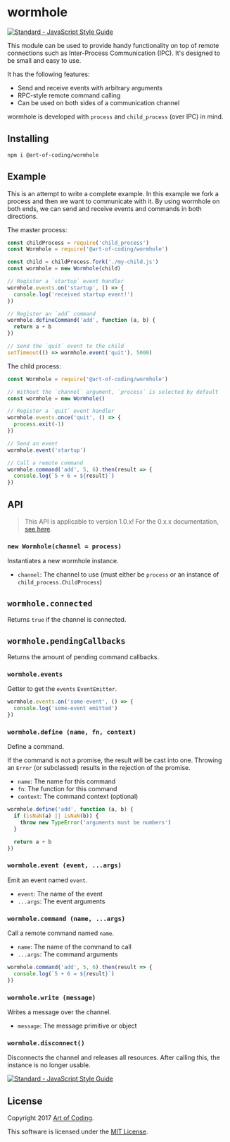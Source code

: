 # wormhole

[![Standard - JavaScript Style Guide](https://img.shields.io/badge/code%20style-standard-brightgreen.svg)](http://standardjs.com/)

This module can be used to provide handy functionality on top of remote connections
such as Inter-Process Communication (IPC). It's designed to be small and easy to
use.

It has the following features:

* Send and receive events with arbitrary arguments
* RPC-style remote command calling
* Can be used on both sides of a communication channel

wormhole is developed with `process` and `child_process` (over IPC) in mind.

## Installing

```
npm i @art-of-coding/wormhole
```

## Example

This is an attempt to write a complete example. In this example we fork a process
and then we want to communicate with it. By using wormhole on both ends, we can
send and receive events and commands in both directions.

The master process:

```js
const childProcess = require('child_process')
const Wormhole = require('@art-of-coding/wormhole')

const child = childProcess.fork('./my-child.js')
const wormhole = new Wormhole(child)

// Register a `startup` event handler
wormhole.events.on('startup', () => {
  console.log('received startup event!')
})

// Register an `add` command
wormhole.defineCommand('add', function (a, b) {
  return a + b
})

// Send the `quit` event to the child
setTimeout(() => wormhole.event('quit'), 5000)
```

The child process:

```js
const Wormhole = require('@art-of-coding/wormhole')

// Without the `channel` argument, `process` is selected by default
const wormhole = new Wormhole()

// Register a `quit` event handler
wormhole.events.once('quit', () => {
  process.exit(-1)
})

// Send an event
wormhole.event('startup')

// Call a remote command
wormhole.command('add', 5, 6).then(result => {
  console.log(`5 + 6 = ${result}`)
})
```

## API

> This API is applicable to version 1.0.x! For the 0.x.x documentation,
> [see here](https://github.com/Art-of-Coding/wormhole/blob/c15d6146160e9d3f5e2dcdc326043ad26666be47/README.md).

### `new Wormhole(channel = process)`

Instantiates a new wormhole instance.

* `channel`: The channel to use (must either be `process` or an instance of `child_process.ChildProcess`)

## `wormhole.connected`

Returns `true` if the channel is connected.

## `wormhole.pendingCallbacks`

Returns the amount of pending command callbacks.

### `wormhole.events`

Getter to get the `events` `EventEmitter`.

```js
wormhole.events.on('some-event', () => {
  console.log('some-event emitted')
})
```

### `wormhole.define (name, fn, context)`

Define a command.

If the command is not a promise, the result will be cast into one. Throwing
an `Error` (or subclassed) results in the rejection of the promise.

* `name`: The name for this command
* `fn`: The function for this command
* `context`: The command context (optional)

```js
wormhole.define('add', function (a, b) {
  if (isNaN(a) || isNaN(b)) {
    throw new TypeError('arguments must be numbers')
  }

  return a + b
})
```

### `wormhole.event (event, ...args)`

Emit an event named `event`.

* `event`: The name of the event
* `...args`: The event arguments

### `wormhole.command (name, ...args)`

Call a remote command named `name`.

* `name`: The name of the command to call
* `...args`: The command arguments

```js
wormhole.command('add', 5, 6).then(result => {
  console.log(`5 + 6 = ${result}`)
})
```

### `wormhole.write (message)`

Writes a message over the channel.

* `message`: The message primitive or object

### `wormhole.disconnect()`

Disconnects the channel and releases all resources. After calling this, the
instance is no longer usable.

[![Standard - JavaScript Style Guide](https://img.shields.io/badge/code%20style-standard-brightgreen.svg)](http://standardjs.com/)

## License

Copyright 2017 [Art of Coding](http://artofcoding.nl).

This software is licensed under the [MIT License](LICENSE).
